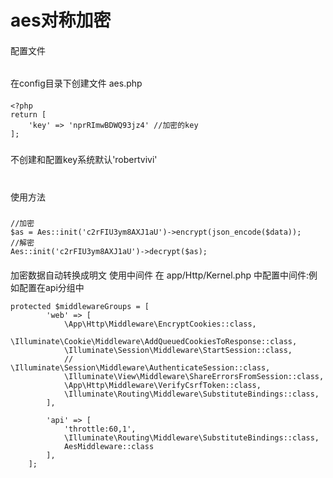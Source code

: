 # aes对称加密
####
配置文件
######
在config目录下创建文件 aes.php
####
```
<?php
return [
    'key' => 'nprRImwBDWQ93jz4' //加密的key
];
```
#####
不创建和配置key系统默认'robertvivi'
#
使用方法
#####
```
//加密
$as = Aes::init('c2rFIU3ym8AXJ1aU')->encrypt(json_encode($data));
//解密
Aes::init('c2rFIU3ym8AXJ1aU')->decrypt($as);

```
####
加密数据自动转换成明文
使用中间件
在 app/Http/Kernel.php 中配置中间件:例如配置在api分组中
```
protected $middlewareGroups = [
        'web' => [
            \App\Http\Middleware\EncryptCookies::class,
            \Illuminate\Cookie\Middleware\AddQueuedCookiesToResponse::class,
            \Illuminate\Session\Middleware\StartSession::class,
            // \Illuminate\Session\Middleware\AuthenticateSession::class,
            \Illuminate\View\Middleware\ShareErrorsFromSession::class,
            \App\Http\Middleware\VerifyCsrfToken::class,
            \Illuminate\Routing\Middleware\SubstituteBindings::class,
        ],

        'api' => [
            'throttle:60,1',
            \Illuminate\Routing\Middleware\SubstituteBindings::class,
            AesMiddleware::class
        ],
    ];
```

